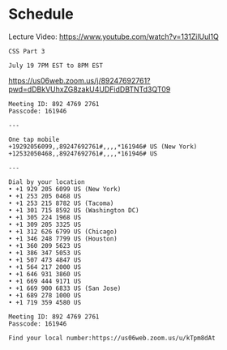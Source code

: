 # Schedule

Lecture Video: https://www.youtube.com/watch?v=131ZilUul1Q

```
CSS Part 3

July 19 7PM EST to 8PM EST
```
https://us06web.zoom.us/j/89247692761?pwd=dDBkVUhxZG8zakU4UDFidDBTNTd3QT09
```
Meeting ID: 892 4769 2761
Passcode: 161946

---

One tap mobile
+19292056099,,89247692761#,,,,*161946# US (New York)
+12532050468,,89247692761#,,,,*161946# US

---

Dial by your location
• +1 929 205 6099 US (New York)
• +1 253 205 0468 US
• +1 253 215 8782 US (Tacoma)
• +1 301 715 8592 US (Washington DC)
• +1 305 224 1968 US
• +1 309 205 3325 US
• +1 312 626 6799 US (Chicago)
• +1 346 248 7799 US (Houston)
• +1 360 209 5623 US
• +1 386 347 5053 US
• +1 507 473 4847 US
• +1 564 217 2000 US
• +1 646 931 3860 US
• +1 669 444 9171 US
• +1 669 900 6833 US (San Jose)
• +1 689 278 1000 US
• +1 719 359 4580 US

Meeting ID: 892 4769 2761
Passcode: 161946

Find your local number:https://us06web.zoom.us/u/kTpm8dAt


```